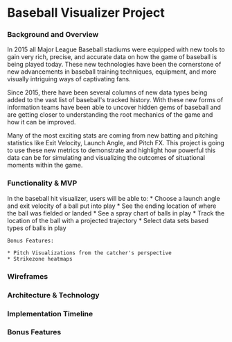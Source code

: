 # Baseball Visualizer Project

### Background and Overview

In 2015 all Major League Baseball stadiums were equipped with new tools to gain very rich, precise, and accurate data on how the game of baseball is being played today. These new technologies have been the cornerstone of new advancements in baseball training techniques, equipment, and more visually intriguing ways of captivating fans. 

Since 2015, there have been several columns of new data types being added to the vast list of baseball's tracked history. With these new forms of information teams have been able to uncover hidden gems of baseball and are getting closer to understanding the root mechanics of the game and how it can be improved. 

Many of the most exciting stats are coming from new batting and pitching statistics like Exit Velocity, Launch Angle, and Pitch FX. This project is going to use these new metrics to demonstrate and highlight how powerful this data can be for simulating and visualizing the outcomes of situational moments within the game.


### Functionality & MVP

In the baseball hit visualizer, users will be able to:
    * Choose a launch angle and exit velocity of a ball put into play
    * See the ending location of where the ball was fielded or landed
    * See a spray chart of balls in play
    * Track the location of the ball with a projected trajectory
    * Select data sets based types of balls in play

    Bonus Features:
    
    * Pitch Visualizations from the catcher's perspective
    * Strikezone heatmaps

### Wireframes

    

### Architecture & Technology

### Implementation Timeline

### Bonus Features